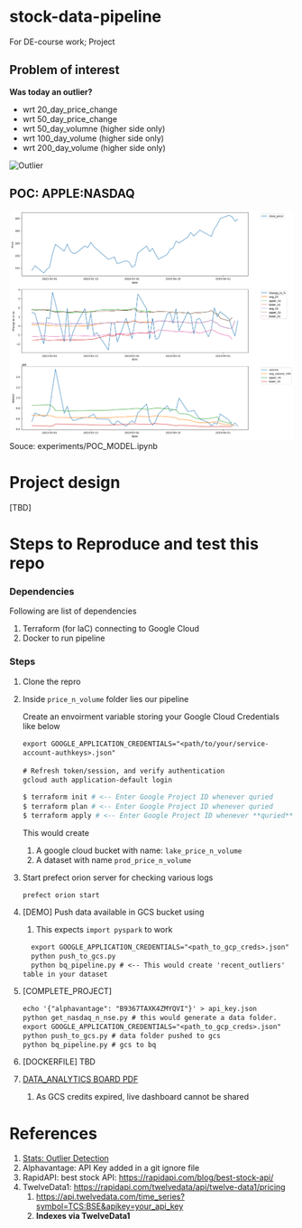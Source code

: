 # stock-data-pipeline

For DE-course work; Project

## Problem of interest

**Was today an outlier?**
- wrt 20_day_price_change						
- wrt 50_day_price_change
- wrt 50_day_volumne (higher side only)
- wrt 100_day_volume (higher side only)
- wrt 200_day_volume (higher side only)

![Outlier](https://upload.wikimedia.org/wikipedia/commons/thumb/8/8c/Standard_deviation_diagram.svg/1920px-Standard_deviation_diagram.svg.png)

## POC: APPLE:NASDAQ

![](Apple_poc.png)
Souce: experiments/POC_MODEL.ipynb

# Project design
[TBD]

# Steps to Reproduce and test this repo

### Dependencies

Following are list of dependencies 
1. Terraform (for IaC) connecting to Google Cloud 
2. Docker to run pipeline 

### Steps

1. Clone the repro 
2. Inside `price_n_volume` folder lies our pipeline 

   Create an envoirment variable storing your Google Cloud Credentials like below

   ```shell
   export GOOGLE_APPLICATION_CREDENTIALS="<path/to/your/service-account-authkeys>.json"
   
   # Refresh token/session, and verify authentication
   gcloud auth application-default login
   ```

   ```bash
   $ terraform init # <-- Enter Google Project ID whenever quried
   $ terraform plan # <-- Enter Google Project ID whenever quried
   $ terraform apply # <-- Enter Google Project ID whenever **quried**
   ```

   This would create
      1. A google cloud bucket with name: `lake_price_n_volume`
      2. A dataset with name `prod_price_n_volume`

3. Start prefect orion server for checking various logs
   ```shell
   prefect orion start
   ```
4. [DEMO] Push data available in GCS bucket using 
   1. This expects `import pyspark` to work 

   ```shell 
     export GOOGLE_APPLICATION_CREDENTIALS="<path_to_gcp_creds>.json"
     python push_to_gcs.py 
     python bq_pipeline.py # <-- This would create 'recent_outliers' table in your dataset
   ```

5. [COMPLETE_PROJECT]  
   ```
   echo '{"alphavantage": "B9367TAXK4ZMYQVI"}' > api_key.json
   python get_nasdaq_n_nse.py # this would generate a data folder.
   export GOOGLE_APPLICATION_CREDENTIALS="<path_to_gcp_creds>.json"
   python push_to_gcs.py # data folder pushed to gcs 
   python bq_pipeline.py # gcs to bq
   ``` 
6. [DOCKERFILE] TBD

7. [DATA_ANALYTICS BOARD PDF](Price_n_Volume_outlier.pdf)
   1. As GCS credits expired, live dashboard cannot be shared

# References

1. [Stats: Outlier Detection](https://www.analyticsvidhya.com/blog/2021/05/feature-engineering-how-to-detect-and-remove-outliers-with-python-code/)
2. Alphavantage: API Key added in a git ignore file
3. RapidAPI: best stock API: https://rapidapi.com/blog/best-stock-api/
4. TwelveData1: https://rapidapi.com/twelvedata/api/twelve-data1/pricing
   1. https://api.twelvedata.com/time_series?symbol=TCS:BSE&apikey=your_api_key
   2. **Indexes via TwelveData1**